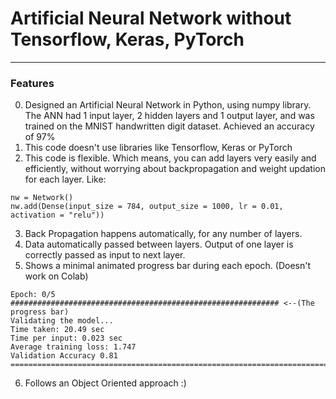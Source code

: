 # Artificial Neural Network without Tensorflow, Keras, PyTorch
---
### Features
0.   Designed an Artificial Neural Network in Python, using numpy library. The ANN had 1 input layer, 2 hidden layers and 1 output layer, and was trained on the MNIST handwritten      digit dataset. Achieved an accuracy of 97%
1.   This code doesn't use libraries like Tensorflow, Keras or PyTorch
2.   This code is flexible. Which means, you can add layers very easily and efficiently, without worrying about backpropagation and weight updation for each layer.
Like: 


```
nw = Network()
nw.add(Dense(input_size = 784, output_size = 1000, lr = 0.01, activation = "relu"))
```


3. Back Propagation happens automatically, for any number of layers. 
4. Data automatically passed between layers. Output of one layer is correctly passed as input to next layer.
5. Shows a minimal animated progress bar during each epoch. (Doesn't work on Colab)


```
Epoch: 0/5
############################################################ <--(The progress bar)
Validating the model...
Time taken: 20.49 sec
Time per input: 0.023 sec
Average training loss: 1.747
Validation Accuracy 0.81
=================================================================================
```
6. Follows an Object Oriented approach :)

